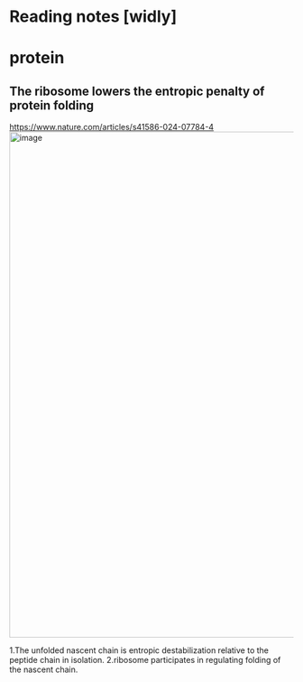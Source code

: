 # Reading notes [widly]
# protein
## The ribosome lowers the entropic penalty of protein folding
https://www.nature.com/articles/s41586-024-07784-4
<img width="896" alt="image" src="https://github.com/user-attachments/assets/8e0ae665-e877-4741-8fea-5fb5af6e025c">

1.The unfolded nascent chain is entropic destabilization relative to the peptide chain in isolation.
2.ribosome participates in regulating folding of the nascent chain.


